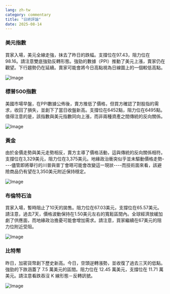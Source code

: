 ```yaml
---
lang: zh-tw
category: commentary
title: "日終評論"
date: 2025-08-14
---
```


### 美元指數

買家入場，美元全線走強，抹去了昨日的跌幅。支撐位在97.43，阻力位在98.16。請注意雙底強勁反轉形態。強勁的數據（PPI）推動了美元上漲，賣家仍在觀望。下行趨勢仍在延續。賣家可能會將今日高點視為日線圖上的一個較低高點。

![Image](https://markleighedu.github.io/img/Aug-2025/14-Aug-2025/usdindex.jpg)

### 標普500指數

美國市場早盤，在PPI數據公佈後，賣方推低了價格，但買方確認了對股指的需求，收回了損失，並創下了當日收盤新高。支撐位在6452點，阻力位在6495點。值得注意的是，該指數與美元指數同向上漲，而非兩種資產之間傳統的反向關係。

![Image](https://markleighedu.github.io/img/Aug-2025/14-Aug-2025/sp500.jpg)

### 黃金

由於金價走勢與美元走勢相反，賣方主導了價格活動，這與傳統的反向關係相符。支撐位在3,329美元，阻力位在3,375美元。地緣政治衝突似乎並未驅動價格走勢----儘管即將舉行的川普與普丁會晤可能會改變這一現狀----而技術面來看，該避險商品仍有望在3,350美元附近保持穩定。

![Image](https://markleighedu.github.io/img/Aug-2025/14-Aug-2025/gold.jpg)

### 布倫特石油

買家入場，暫時阻止了10天的拋售。阻力位在67.03美元，支撐位在65.57美元。請注意，過去7天，價格波動保持在1.50美元左右的寬鬆區間內。全球經濟放緩加劇了供應面，而地緣政治擔憂可能會增加需求。請注意，買家繼續在67美元的阻力位附近受阻。

![Image](https://markleighedu.github.io/img/Aug-2025/14-Aug-2025/brentoil.jpg)

### 比特幣

昨日，加密貨幣創下歷史新高。今日，空頭逆轉漲勢，並收復了過去三天的低點。強勁的下跌涵蓋了 7.5 萬美元的區間。阻力位在 12.45 萬美元，支撐位在 11.71 萬美元。請注意看跌吞沒 K 線形態－反轉訊號。

![Image](https://markleighedu.github.io/img/Aug-2025/14-Aug-2025/bitcoin.jpg)

